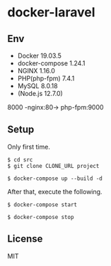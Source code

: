 # docker-laravel

## Env

- Docker 19.03.5
- docker-compose 1.24.1
- NGINX 1.16.0
- PHP(php-fpm) 7.4.1
- MySQL 8.0.18
- (Node.js 12.7.0)

8000 -nginx:80-> php-fpm:9000

## Setup

Only first time.

```
$ cd src
$ git clone CLONE_URL project

$ docker-compose up --build -d
```

After that, execute the following.

```
$ docker-compose start

$ docker-compose stop
```

## License

MIT
